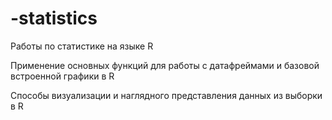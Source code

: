 # -statistics
Работы по статистике на языке R

Применение основных функций для работы с датафреймами и базовой встроенной графики в R

Cпособы визуализации и наглядного представления данных из выборки в R
